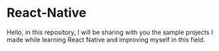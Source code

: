 # React-Native
Hello, in this repository, I will be sharing with you the sample projects I made while learning React Native and improving myself in this field.
